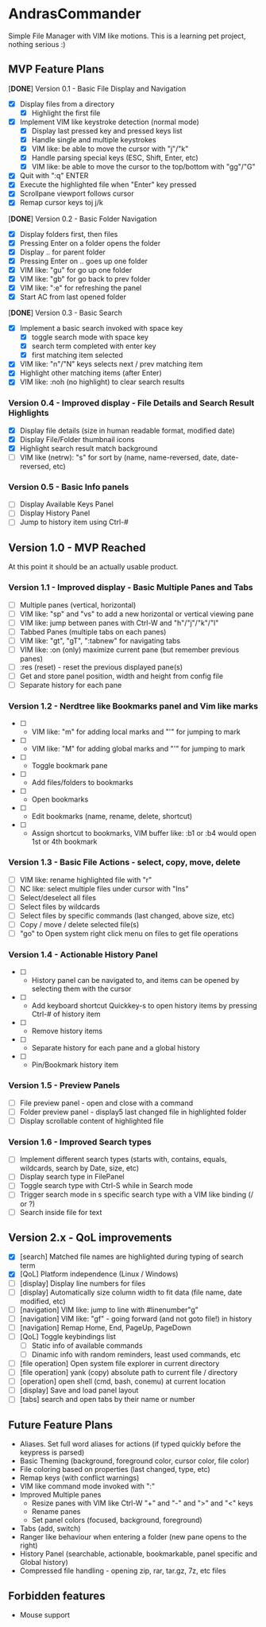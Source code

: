 # AndrasCommander

Simple File Manager with VIM like motions.  This is a learning pet project, nothing serious :)

## MVP Feature Plans

[**DONE**] Version 0.1 - Basic File Display and Navigation
- [x] Display files from a directory 
    - [x] Highlight the first file
- [x] Implement VIM like keystroke detection (normal mode)
    - [x] Display last pressed key and pressed keys list
    - [x] Handle single and multiple keystrokes
    - [x] VIM like: be able to move the cursor with "j"/"k" 
    - [x] Handle parsing special keys (ESC, Shift, Enter, etc)
    - [x] VIM like: be able to move the cursor to the top/bottom with "gg"/"G"
- [x] Quit with ":q" ENTER
- [x] Execute the highlighted file when "Enter" key pressed
- [x] Scrollpane viewport follows cursor
- [x] Remap cursor keys toj j/k

[**DONE**] Version 0.2 - Basic Folder Navigation
- [x] Display folders first, then files
- [x] Pressing Enter on a folder opens the folder
- [x] Display .. for parent folder
- [x] Pressing Enter on .. goes up one folder
- [x] VIM like: "gu" for go up one folder 
- [x] VIM like: "gb" for go back to prev folder
- [x] VIM like: ":e" for refreshing the panel
- [x] Start AC from last opened folder

[**DONE**] Version 0.3 - Basic Search
- [x] Implement a basic search invoked with space key
    - [x] toggle search mode with space key
    - [x] search term completed with enter key 
    - [x] first matching item selected
- [x] VIM like: "n"/"N" keys selects next / prev matching item
- [x] Highlight other matching items (after Enter)
- [x] VIM like: :noh (no highlight) to clear search results

### Version 0.4 - Improved display - File Details and Search Result Highlights
- [x] Display file details (size in human readable format, modified date)
- [x] Display File/Folder thumbnail icons
- [x] Highlight search result match background
- [ ] VIM like (netrw): "s" for sort by (name, name-reversed, date, date-reversed, etc)

### Version 0.5 - Basic Info panels
- [ ] Display Available Keys Panel
- [ ] Display History Panel
- [ ] Jump to history item using Ctrl-# 

## Version 1.0 - MVP Reached
At this point it should be an actually usable product.

### Version 1.1 - Improved display - Basic Multiple Panes and Tabs
- [ ] Multiple panes (vertical, horizontal)
- [ ] VIM like: "sp" and "vs" to add a new horizontal or vertical viewing pane
- [ ] VIM like: jump between panes with Ctrl-W and "h"/"j"/"k"/"l"
- [ ] Tabbed Panes (multiple tabs on each panes)
- [ ] VIM like: "gt", "gT", ":tabnew" for navigating tabs
- [ ] VIM like: :on (only) maximize current pane (but remember previous panes)
- [ ] :res (reset) - reset the previous displayed pane(s)
- [ ] Get and store panel position, width and height from config file
- [ ] Separate history for each pane

### Version 1.2 - Nerdtree like Bookmarks panel and Vim like marks
- [ ] - VIM like: "m" for adding local marks and "'"<char> for jumping to mark
- [ ] - VIM like: "M" for adding global marks and "'"<char> for jumping to mark
- [ ] - Toggle bookmark pane
- [ ] - Add files/folders to bookmarks
- [ ] - Open bookmarks
- [ ] - Edit bookmarks (name, rename, delete, shortcut)
- [ ] - Assign shortcut to bookmarks, VIM buffer like: :b1 or :b4 would open 1st or 4th bookmark

### Version 1.3 - Basic File Actions - select, copy, move, delete
- [ ] VIM like: rename highlighted file with "r"
- [ ] NC like: select multiple files under cursor with "Ins"
- [ ] Select/deselect all files
- [ ] Select files by wildcards
- [ ] Select files by specific commands (last changed, above size, etc)
- [ ] Copy / move / delete selected file(s)
- [ ] "go" to Open system right click menu on files to get file operations

### Version 1.4 - Actionable History Panel
- [ ] - History panel can be navigated to, and items can be opened by selecting them with the cursor
- [ ] - Add keyboard shortcut Quickkey-s to open history items by pressing Ctrl-# of history item 
- [ ] - Remove history items
- [ ] - Separate history for each pane and a global history
- [ ] - Pin/Bookmark history item

### Version 1.5 - Preview Panels
- [ ] File preview panel - open and close with a command
- [ ] Folder preview panel - display5 last changed file in highlighted folder
- [ ] Display scrollable content of highlighted file

### Version 1.6 - Improved Search types
- [ ] Implement different search types  (starts with, contains, equals, wildcards, search by Date, size, etc)
- [ ] Display search type in FilePanel 
- [ ] Toggle search type with Ctrl-S while in Search mode
- [ ] Trigger search mode in s specific search type with a VIM like binding (/ or ?)
- [ ] Search inside file for text
 
## Version 2.x - QoL improvements
- [x] [search] Matched file names are highlighted during typing of search term
- [x] [QoL] Platform independence (Linux / Windows)
- [ ] [display] Display line numbers for files
- [ ] [display] Automatically size column width to fit data (file name, date modified, etc)
- [ ] [navigation] VIM like: jump to line with #linenumber"g"
- [ ] [navigation] VIM like: "gf" - going forward (and not goto file!) in history
- [ ] [navigation] Remap Home, End, PageUp, PageDown
- [ ] [QoL] Toggle keybindings list
    - [ ] Static info of available commands
    - [ ] Dinamic info with random reminders, least used commands, etc
- [ ] [file operation] Open system file explorer in current directory
- [ ] [file operation] yank (copy) absolute path to current file / directory
- [ ] [operation] open shell (cmd, bash, conemu) at current location
- [ ] [display] Save and load panel layout
- [ ] [tabs] search and open tabs by their name or number 

## Future Feature Plans
- Aliases. Set full word aliases for actions (if typed quickly before the keypress is parsed)
- Basic Theming (background, foreground color, cursor color, file color)
- File coloring based on properties (last changed, type, etc)
- Remap keys (with conflict warnings)
- VIM like command mode invoked with ":" 
- Improved Multiple panes
    - Resize panes with VIM like Ctrl-W "+" and "-" and ">" and "<" keys
    - Rename panes 
    - Set panel colors (focused, background, foreground)
- Tabs (add, switch)
- Ranger like behaviour when entering a folder (new pane opens to the right)
- History Panel (searchable, actionable, bookmarkable, panel specific and Global history)
- Compressed file handling - opening zip, rar, tar.gz, 7z, etc files

## Forbidden features
- Mouse support
